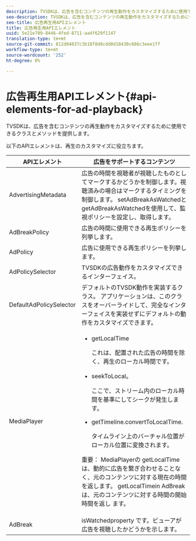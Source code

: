 ```yaml
---
description: TVSDKは、広告を含むコンテンツの再生動作をカスタマイズするために使用できるクラスとメソッドを提供します。
seo-description: TVSDKは、広告を含むコンテンツの再生動作をカスタマイズするために使用できるクラスとメソッドを提供します。
seo-title: 広告再生用APIエレメント
title: 広告再生用APIエレメント
uuid: 5e21e709-8446-4fed-8711-aa4f629f1147
translation-type: tm+mt
source-git-commit: 812d04037c3b18f8d8cdd0d18430c686c3eee1ff
workflow-type: tm+mt
source-wordcount: '252'
ht-degree: 0%

---
```



# 広告再生用APIエレメント{#api-elements-for-ad-playback}

TVSDKは、広告を含むコンテンツの再生動作をカスタマイズするために使用できるクラスとメソッドを提供します。

以下のAPIエレメントは、再生のカスタマイズに役立ちます。

<table id="table_B07E373B9D2B425AB36466B1D42411AD"> 
 <thead> 
  <tr> 
   <th colname="col1" class="entry"> APIエレメント </th> 
   <th colname="col2" class="entry"> 広告をサポートするコンテンツ </th> 
  </tr> 
 </thead>
 <tbody> 
  <tr> 
   <td colname="col1"><span class="apiname"> AdvertisingMetadata  </span> </td> 
   <td colname="col2">広告の時間を視聴者が視聴したものとしてマークするかどうかを制御します。視聴済みの場合はマークするタイミングを制御します。 <span class="codeph"> setAdBreakAsWatched</span>と<span class="codeph"> getAdBreakAsWatched</span>を使用して、監視ポリシーを設定し、取得します。 </td> 
  </tr> 
  <tr> 
   <td colname="col1"><span class="apiname"> AdBreakPolicy</span> </td> 
   <td colname="col2"> 広告の時間に使用できる再生ポリシーを列挙します。 </td> 
  </tr> 
  <tr> 
   <td colname="col1"><span class="apiname"> AdPolicy</span> </td> 
   <td colname="col2"> 広告に使用できる再生ポリシーを列挙します。 </td> 
  </tr> 
  <tr> 
   <td colname="col1"><span class="apiname"> AdPolicySelector  </span> </td> 
   <td colname="col2"> TVSDKの広告動作をカスタマイズできるインターフェイス。 </td> 
  </tr> 
  <tr> 
   <td colname="col1"><span class="apiname"> DefaultAdPolicySelector  </span> </td> 
   <td colname="col2"> デフォルトのTVSDK動作を実装するクラス。 アプリケーションは、このクラスをオーバーライドして、完全なインターフェイスを実装せずにデフォルトの動作をカスタマイズできます。 </td> 
  </tr> 
  <tr> 
   <td colname="col1"> <span class="apiname"> MediaPlayer</span> </td> 
   <td colname="col2"> 
    <ul id="ul_37700A741403448A8760FDDA68B099AA"> 
     <li id="li_B465170D449E49489C5924572BEEB4A5"><span class="codeph"> getLocalTime</span> <p>これは、配置された広告の時間を除く、再生のローカル時間です。 </p> </li> 
     <li id="li_D9D68CF428904BB2B84E1BCE828A90DC"><span class="codeph"> seekToLocal</span>。 <p>ここで、ストリーム内のローカル時間を基準にしてシークが発生します。 </p> </li> 
     <li id="li_9DBCA75537DC4824AA66B53A3FA28812"><span class="codeph"> getTimeline.convertToLocalTime</span>. <p>タイムライン上のバーチャル位置がローカル位置に変換されます。 </p> </li> 
    </ul> <p>重要： <span class="codeph"> MediaPlayer</span>の<span class="codeph"> getLocalTime</span>は、動的に広告を繋ぎ合わせることなく、元のコンテンツに対する現在の時間を返します。 <span class="codeph"> getLocalTimein </span> AdBreakは、元のコンテンツに対する時間の開始時間を返し <span class="codeph"> </span> ます。 </p> </td> 
  </tr> 
  <tr> 
   <td colname="col1"><span class="apiname"> AdBreak</span> </td> 
   <td colname="col2"><span class="codeph"> isWatchedproperty</span> です。ビューアが広告を視聴したかどうかを示します。 </td> 
  </tr> 
 </tbody> 
</table>

